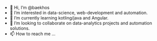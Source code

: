 - 👋 Hi, I’m @baekhos
- 👀 I’m interested in data-science, web-development and automation.
- 🌱 I’m currently learning kotling/java and Angular.
- 💞️ I’m looking to collaborate on data-analytics projects and automation solutions.
- 📫 How to reach me ...

<!---
baekhos/baekhos is a ✨ special ✨ repository because its `README.md` (this file) appears on your GitHub profile.
You can click the Preview link to take a look at your changes.
--->
